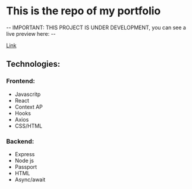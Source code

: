 # This is the repo of my portfolio

-- IMPORTANT: THIS PROJECT IS UNDER DEVELOPMENT, you can see a live preview here: --

[Link](https://adrio.now.sh/)	


## Technologies: 

### Frontend:
- Javascritp
- React
- Context AP
- Hooks
- Axios
- CSS/HTML

### Backend:
- Express
- Node js
- Passport
- HTML
- Async/await
